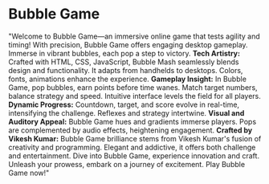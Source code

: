 # Bubble Game
 "Welcome to Bubble Game—an immersive online game that tests agility and timing! With precision, Bubble Game offers engaging desktop gameplay. Immerse in vibrant bubbles, each pop a step to victory.  **Tech Artistry:** Crafted with HTML, CSS, JavaScript, Bubble Mash seamlessly blends design and functionality. It adapts from handhelds to desktops. Colors, fonts, animations enhance the experience.  **Gameplay Insight:** In Bubble Game, pop bubbles, earn points before time wanes. Match target numbers, balance strategy and speed. Intuitive interface levels the field for all players.  **Dynamic Progress:** Countdown, target, and score evolve in real-time, intensifying the challenge. Reflexes and strategy intertwine.  **Visual and Auditory Appeal:** Bubble Game hues and gradients immerse players. Pops are complemented by audio effects, heightening engagement.  **Crafted by Vikesh Kumar:** Bubble Game brilliance stems from Vikesh Kumar's fusion of creativity and programming. Elegant and addictive, it offers both challenge and entertainment.  Dive into Bubble Game, experience innovation and craft. Unleash your prowess, embark on a journey of excitement. Play Bubble Game now!"
